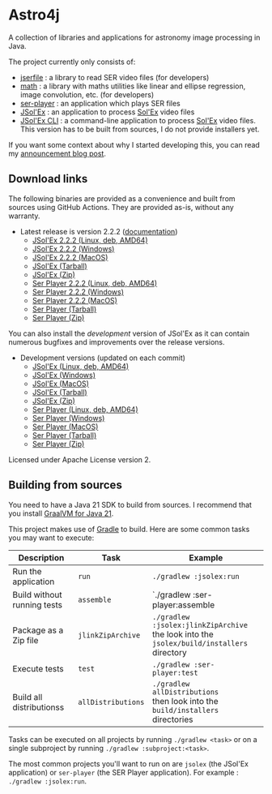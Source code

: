 
# Astro4j

A collection of libraries and applications for astronomy image processing in Java.

The project currently only consists of:

- [jserfile](jserfile/) : a library to read SER video files (for developers)
- [math](math/) : a library with maths utilities like linear and ellipse regression, image convolution, etc. (for developers)
- [ser-player](ser-player/) : an application which plays SER files
- [JSol'Ex](jsolex) : an application to process [Sol'Ex](http://www.astrosurf.com/solex/) video files
- [JSol'Ex CLI](jsolex-cli) : a command-line application to process [Sol'Ex](http://www.astrosurf.com/solex/) video files. This version has to be built from sources, I do not provide installers yet.

If you want some context about why I started developing this, you can read my [announcement blog post](https://melix.github.io/blog/2023/04-22-introducing-astro4j.html).

## Download links

The following binaries are provided as a convenience and built from sources using GitHub Actions.
They are provided as-is, without any warranty.

- Latest release is version 2.2.2 ([documentation](https://melix.github.io/astro4j/2.2.2))
  - [JSol'Ex 2.2.2 (Linux, deb, AMD64)](https://jsolex.s3.eu-west-3.amazonaws.com/jsolex-ubuntu-latest/jsolex_2.2.2_amd64.deb)
  - [JSol'Ex 2.2.2 (Windows)](https://jsolex.s3.eu-west-3.amazonaws.com/jsolex-windows-latest/jsolex-2.2.2.msi)
  - [JSol'Ex 2.2.2 (MacOS)](https://jsolex.s3.eu-west-3.amazonaws.com/jsolex-macos-latest/jsolex-2.2.2.pkg)
  - [JSol'Ex (Tarball)](https://jsolex.s3.eu-west-3.amazonaws.com/jsolex-macos-latest/jsolex-2.2.2.tar.gz)
  - [JSol'Ex (Zip)](https://jsolex.s3.eu-west-3.amazonaws.com/jsolex-macos-latest/jsolex-2.2.2.zip)
  - [Ser Player 2.2.2 (Linux, deb, AMD64)](https://jsolex.s3.eu-west-3.amazonaws.com/ser-player-ubuntu-latest/ser-player_2.2.2_amd64.deb)
  - [Ser Player 2.2.2 (Windows)](https://jsolex.s3.eu-west-3.amazonaws.com/ser-player-windows-latest/ser-player-2.2.2.msi)
  - [Ser Player 2.2.2 (MacOS)](https://jsolex.s3.eu-west-3.amazonaws.com/ser-player-macos-latest/ser-player-2.2.2.pkg)
  - [Ser Player (Tarball)](https://jsolex.s3.eu-west-3.amazonaws.com/ser-player-macos-latest/ser-player-2.2.2.tar.gz)
  - [Ser Player (Zip)](https://jsolex.s3.eu-west-3.amazonaws.com/ser-player-macos-latest/ser-player-2.2.2.zip)

You can also install the _development_ version of JSol'Ex as it can contain numerous bugfixes and improvements over the release versions.

- Development versions (updated on each commit)
  - [JSol'Ex (Linux, deb, AMD64)](https://jsolex.s3.eu-west-3.amazonaws.com/jsolex-ubuntu-latest/jsolex-devel_2.3.0_amd64.deb)
  - [JSol'Ex (Windows)](https://jsolex.s3.eu-west-3.amazonaws.com/jsolex-windows-latest/jsolex-devel-2.3.0.msi)
  - [JSol'Ex (MacOS)](https://jsolex.s3.eu-west-3.amazonaws.com/jsolex-macos-latest/jsolex-devel-2.3.0.pkg)
  - [JSol'Ex (Tarball)](https://jsolex.s3.eu-west-3.amazonaws.com/jsolex-macos-latest/jsolex-2.3.0-SNAPSHOT.tar.gz)
  - [JSol'Ex (Zip)](https://jsolex.s3.eu-west-3.amazonaws.com/jsolex-macos-latest/jsolex-2.3.0-SNAPSHOT.zip)
  - [Ser Player (Linux, deb, AMD64)](https://jsolex.s3.eu-west-3.amazonaws.com/ser-player-ubuntu-latest/ser-player-devel_2.3.0_amd64.deb)
  - [Ser Player (Windows)](https://jsolex.s3.eu-west-3.amazonaws.com/ser-player-windows-latest/ser-player-devel-2.3.0.msi)
  - [Ser Player (MacOS)](https://jsolex.s3.eu-west-3.amazonaws.com/ser-player-macos-latest/ser-player-devel-2.3.0.pkg)
  - [Ser Player (Tarball)](https://jsolex.s3.eu-west-3.amazonaws.com/ser-player-macos-latest/ser-player-2.3.0-SNAPSHOT.tar.gz)
  - [Ser Player (Zip)](https://jsolex.s3.eu-west-3.amazonaws.com/ser-player-macos-latest/ser-player-2.3.0-SNAPSHOT.zip)

Licensed under Apache License version 2.

## Building from sources

You need to have a Java 21 SDK to build from sources.
I recommend that you install [GraalVM for Java 21](https://www.graalvm.org/).

This project makes use of [Gradle](https://gradle.org) to build.
Here are some common tasks you may want to execute:

| Description                 |Task|Example|
|-----------------------------|----|-------|
| Run the application         |`run`|`./gradlew :jsolex:run`|
| Build without running tests |`assemble`|`./gradlew :ser-player:assemble|
| Package as a Zip file       |`jlinkZipArchive`|`./gradlew :jsolex:jlinkZipArchive` <br/>the look into the `jsolex/build/installers` directory|
| Execute tests               |`test`|`./gradlew :ser-player:test`|
| Build all distributionss    |`allDistributions`|`./gradlew allDistributions` <br/>then look into the `build/installers` directories|

Tasks can be executed on all projects by running `./gradlew <task>` or on a single subproject by running `./gradlew :subproject:<task>`.

The most common projects you'll want to run on are `jsolex` (the JSol'Ex application) or `ser-player` (the SER Player application).
For example : `./gradlew :jsolex:run`.
